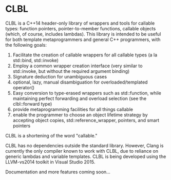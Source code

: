 # CLBL
CLBL is a C++14 header-only library of wrappers and tools for callable types: function pointers, pointer-to-member functions, callable objects (which, of course, includes lambdas). This library is intended to be useful for both template metaprogrammers and general C++ programmers, with the following goals:

1. Facilitate the creation of callable wrappers for all callable types (a la std::bind, std::invoke)
2. Employ a common wrapper creation interface (very similar to std::invoke, but without the required argument binding)
3. Signature deduction for unambiguous cases
4. optional, lazy, manual disambiguation for overloaded/templated operator()
5. Easy conversion to type-erased wrappers such as std::function, while maintaining perfect forwarding and overload selection (see the clbl::forward type)
6. provide metaprogramming facilities for all things callable
7. enable the programmer to choose an object lifetime strategy by accepting object copies, std::reference_wrapper, pointers, and smart pointers

CLBL is a shortening of the word "callable."

CLBL has no dependencies outside the standard library. However, Clang is currently the only compiler known to work with CLBL, due to reliance on generic lambdas and variable templates. CLBL is being developed using the LLVM-vs2014 toolkit in Visual Studio 2015.

Documentation and more features coming soon...
